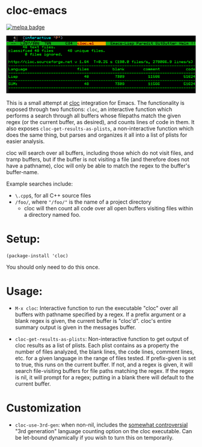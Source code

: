 cloc-emacs
==========

[![melpa badge][melpa-badge]][melpa-link]

![cloc example usage](doc/cloc-screenshot.png)

This is a small attempt at [cloc](https://github.com/AlDanial/cloc) integration for Emacs. The functionality is exposed through two functions: `cloc`, an interactive function which performs a search through all buffers whose filepaths match the given regex (or the current buffer, as desired), and counts lines of code in them. It also exposes `cloc-get-results-as-plists`, a non-interactive function which does the same thing, but parses and organizes it all into a list of plists for easier analysis.

cloc will search over all buffers, including those which do not visit files, and tramp buffers, but if the buffer is not visiting a file (and therefore does not have a pathname), cloc will only be able to match the regex to the buffer's buffer-name.

Example searches include:

- `\.cpp$`, for all C++ source files
- `/foo/`, where `"/foo/"` is the name of a project directory
  - cloc will then count all code over all open buffers visiting files within a directory named foo.

# Setup:

```elisp
(package-install 'cloc)
```

You should only need to do this once.

# Usage:

- `M-x cloc`: Interactive function to run the executable "cloc" over all buffers with pathname specified by a regex. If a prefix argument or a blank regex is given, the current buffer is "cloc'd". cloc's entire summary output is given in the messages buffer.

- `cloc-get-results-as-plists`: Non-interactive function to get output of cloc results as a list of plists. Each plist contains as a property the number of files analyzed, the blank lines, the code lines, comment lines, etc. for a given language in the range of files tested. If prefix-given is set to true, this runs on the current buffer. If not, and a regex is given, it will search file-visiting buffers for file paths matching the regex. If the regex is nil, it will prompt for a regex; putting in a blank there will default to the current buffer.

# Customization

- `cloc-use-3rd-gen`: when non-nil, includes the [somewhat controversial](https://github.com/AlDanial/cloc#scale_factors) "3rd generation" language counting option on the cloc executable. Can be let-bound dynamically if you wish to turn this on temporarily.

[melpa-link]: http://melpa.org/#/cloc
[melpa-badge]: http://melpa.org/packages/cloc-badge.svg
